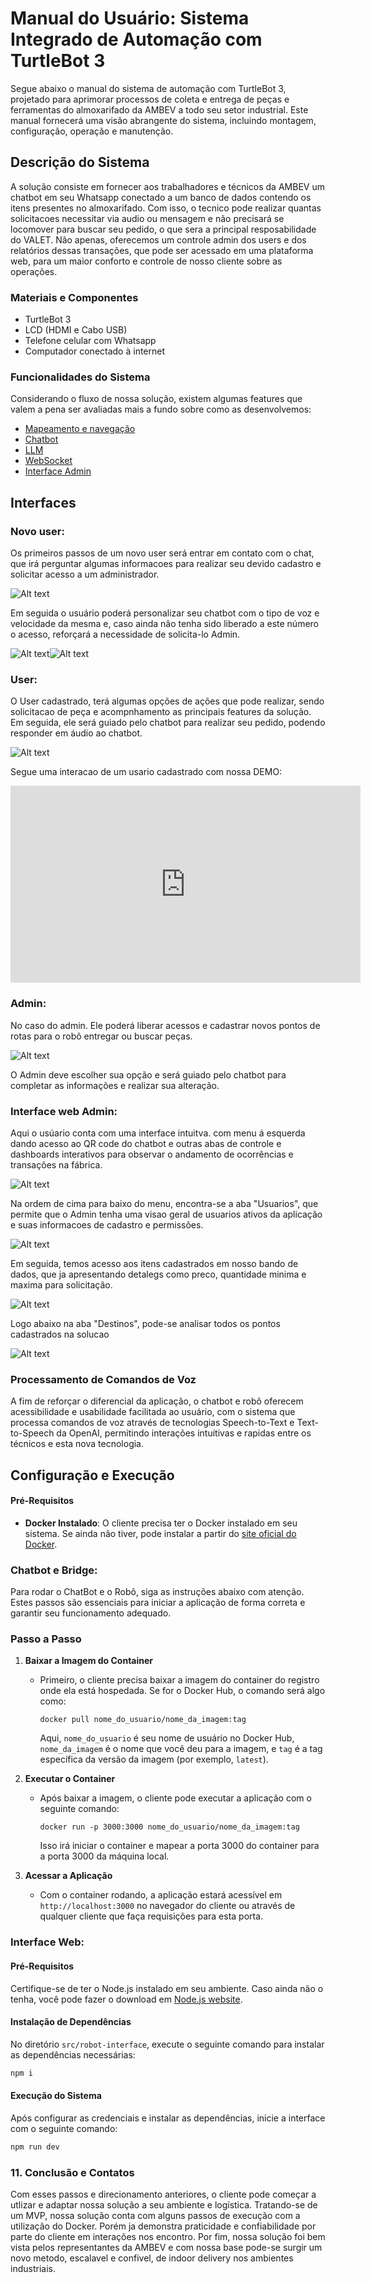 # Manual do Usuário: Sistema Integrado de Automação com TurtleBot 3

Segue abaixo o manual do sistema de automação com TurtleBot 3, projetado para aprimorar processos de coleta e entrega de peças e ferramentas do almoxarifado da AMBEV a todo seu setor industrial. Este manual fornecerá uma visão abrangente do sistema, incluindo montagem, configuração, operação e manutenção.

## Descrição do Sistema

A solução consiste em fornecer aos trabalhadores e técnicos da AMBEV um chatbot em seu Whatsapp conectado a um banco de dados contendo os itens presentes no almoxarifado. Com isso, o tecnico pode realizar quantas solicitacoes necessitar via audio ou mensagem e não precisará se locomover para buscar seu pedido, o que sera a principal resposabilidade do VALET. Não apenas, oferecemos um controle admin dos users e dos relatórios dessas transações, que pode ser acessado em uma plataforma web, para um maior conforto e controle de nosso cliente sobre as operações.

### Materiais e Componentes

- TurtleBot 3 
- LCD (HDMI e Cabo USB)
- Telefone celular com Whatsapp
- Computador conectado à internet

### Funcionalidades do Sistema
Considerando o fluxo de nossa solução, existem algumas features que valem a pena ser avaliadas mais a fundo sobre como as desenvolvemos:

- [Mapeamento e navegação](https://2023m8t2-inteli.github.io/grupo4/docs/Desenvolvimento%20da%20Solu%C3%A7%C3%A3o/3.2%20Mapeamento%20e%20navega%C3%A7%C3%A3o)
- [Chatbot](https://2023m8t2-inteli.github.io/grupo4/docs/Desenvolvimento%20da%20Solu%C3%A7%C3%A3o/3.3%20Chatbot)
- [LLM](https://2023m8t2-inteli.github.io/grupo4/docs/Desenvolvimento%20da%20Solu%C3%A7%C3%A3o/3.5%20LLM)
- [WebSocket]()
- [Interface Admin](https://2023m8t2-inteli.github.io/grupo4/docs/Desenvolvimento%20da%20Solu%C3%A7%C3%A3o/3.6%20Interface%20de%20admin) 

## Interfaces

### Novo user:
Os primeiros passos de um novo user será entrar em contato com o chat, que irá perguntar algumas informacoes para realizar seu devido cadastro e solicitar acesso a um administrador.

![Alt text](../../static/img/chatbot-start.png)

Em seguida o usuário poderá personalizar seu chatbot com o tipo de voz e velocidade da mesma e, caso ainda nâo tenha sido liberado a este número o acesso, reforçará a necessidade de solicita-lo Admin.

![Alt text](../../static/img/chatbot-choise-voice.png)![Alt text](../../static/img/chatbot-choise-speed.png)

### User:

O User cadastrado, terá algumas opções de ações que pode realizar, sendo solicitacao de peça e acompnhamento as principais features da solução. Em seguida, ele será guiado pelo chatbot para realizar seu pedido, podendo responder em áudio ao chatbot. 

![Alt text](../../static/img/user.png)

Segue uma interacao de um usario cadastrado com nossa DEMO:

<iframe width="560" height="315" src="https://youtube.com/embed/5qHJrIP4e-I" frameborder="0" allow="autoplay; encrypted-media" allowfullscreen> </iframe>

### Admin:

No caso do admin. Ele poderá liberar acessos e cadastrar novos pontos de rotas para o robô entregar ou buscar peças.

![Alt text](../../static/img/admin.png)

O Admin deve escolher sua opção e será guiado pelo chatbot para completar as informações e realizar sua alteração.


### Interface web Admin:

Aqui o usúario conta com uma interface intuitva. com menu á esquerda dando acesso ao QR code do chatbot e outras abas de controle e dashboards interativos para observar o andamento de ocorrências e transações na fábrica.

![Alt text](../../static/img/admin-ui-home.png)

Na ordem de cima para baixo do menu, encontra-se a aba "Usuarios", que permite que o Admin tenha uma visao geral de usuarios ativos da aplicação e suas informacoes de cadastro e permissões.

![Alt text](../../static/img/admin-ui-users.png)

Em seguida, temos acesso aos itens cadastrados em nosso bando de dados, que ja apresentando detalegs como preco, quantidade minima e maxima para solicitação.

![Alt text](../../static/img/admin-ui-items.png)

Logo abaixo na aba "Destinos", pode-se analisar todos os pontos cadastrados na solucao 

![Alt text](../../static/img/admin-ui-destinations.png)


### Processamento de Comandos de Voz

A fim de reforçar o diferencial da aplicação, o chatbot e robô oferecem acessibilidade e usabilidade facilitada ao usuário, com o sistema que processa comandos de voz através de tecnologias Speech-to-Text e Text-to-Speech da OpenAI, permitindo interações intuitivas e rapidas entre os técnicos e esta nova tecnologia.

## Configuração e Execução

#### Pré-Requisitos

- **Docker Instalado**: O cliente precisa ter o Docker instalado em seu sistema. Se ainda não tiver, pode instalar a partir do [site oficial do Docker](https://www.docker.com/get-started).

### Chatbot e Bridge:

Para rodar o ChatBot e o Robô, siga as instruções abaixo com atenção. Estes passos são essenciais para iniciar a aplicação de forma correta e garantir seu funcionamento adequado.

### Passo a Passo

1. **Baixar a Imagem do Container**
   - Primeiro, o cliente precisa baixar a imagem do container do registro onde ela está hospedada. Se for o Docker Hub, o comando será algo como:
     ```
     docker pull nome_do_usuario/nome_da_imagem:tag
     ```
     Aqui, `nome_do_usuario` é seu nome de usuário no Docker Hub, `nome_da_imagem` é o nome que você deu para a imagem, e `tag` é a tag específica da versão da imagem (por exemplo, `latest`).

2. **Executar o Container**
   - Após baixar a imagem, o cliente pode executar a aplicação com o seguinte comando:
     ```
     docker run -p 3000:3000 nome_do_usuario/nome_da_imagem:tag
     ```
     Isso irá iniciar o container e mapear a porta 3000 do container para a porta 3000 da máquina local.

3. **Acessar a Aplicação**
   - Com o container rodando, a aplicação estará acessível em `http://localhost:3000` no navegador do cliente ou através de qualquer cliente que faça requisições para esta porta.

### Interface Web:

#### Pré-Requisitos

Certifique-se de ter o Node.js instalado em seu ambiente. Caso ainda não o tenha, você pode fazer o download em [Node.js website](https://nodejs.org/).

#### Instalação de Dependências

No diretório `src/robot-interface`, execute o seguinte comando para instalar as dependências necessárias:

```bash
npm i
```

#### Execução do Sistema
Após configurar as credenciais e instalar as dependências, inicie a interface com o seguinte comando:

```bash
npm run dev
```

### 11. Conclusão e Contatos

Com esses passos e direcionamento anteriores, o cliente pode começar a utlizar e adaptar nossa solução a seu ambiente e logística. Tratando-se de um MVP, nossa solução conta com alguns passos de execução com a utilização do Docker. Porém ja demonstra praticidade e confiabilidade por parte do cliente em interações nos encontro. Por fim, nossa solução foi bem vista pelos representantes da AMBEV e com nossa base pode-se surgir um novo metodo, escalavel e confivel, de indoor delivery nos ambientes industriais.
